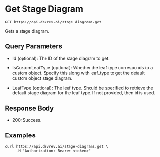 # Get Stage Diagram

```http
GET https://api.devrev.ai/stage-diagrams.get
```

Gets a stage diagram.



## Query Parameters

- Id (optional): The ID of the stage diagram to get.
- IsCustomLeafType (optional): Whether the leaf type corresponds to a custom object. Specify this
along with leaf_type to get the default custom object stage diagram.

- LeafType (optional): The leaf type. Should be specified to retrieve the default stage
diagram for the leaf type. If not provided, then id is used.


## Response Body

- 200: Success.

## Examples

```shell
curl https://api.devrev.ai/stage-diagrams.get \
     -H "Authorization: Bearer <token>"
```
